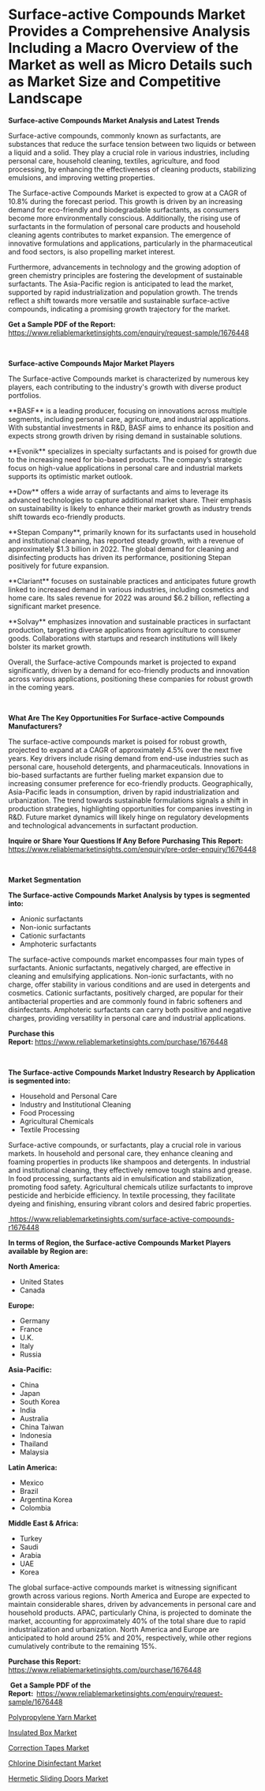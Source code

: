 <p><h1>Surface-active Compounds Market Provides a Comprehensive Analysis Including a Macro Overview of the Market as well as Micro Details such as Market Size and Competitive Landscape</h1></p><p><strong>Surface-active Compounds Market Analysis and Latest Trends</strong></p>
<p><p>Surface-active compounds, commonly known as surfactants, are substances that reduce the surface tension between two liquids or between a liquid and a solid. They play a crucial role in various industries, including personal care, household cleaning, textiles, agriculture, and food processing, by enhancing the effectiveness of cleaning products, stabilizing emulsions, and improving wetting properties.</p><p>The Surface-active Compounds Market is expected to grow at a CAGR of 10.8% during the forecast period. This growth is driven by an increasing demand for eco-friendly and biodegradable surfactants, as consumers become more environmentally conscious. Additionally, the rising use of surfactants in the formulation of personal care products and household cleaning agents contributes to market expansion. The emergence of innovative formulations and applications, particularly in the pharmaceutical and food sectors, is also propelling market interest.</p><p>Furthermore, advancements in technology and the growing adoption of green chemistry principles are fostering the development of sustainable surfactants. The Asia-Pacific region is anticipated to lead the market, supported by rapid industrialization and population growth. The trends reflect a shift towards more versatile and sustainable surface-active compounds, indicating a promising growth trajectory for the market.</p></p>
<p><strong>Get a Sample PDF of the Report:&nbsp;</strong> <a href="https://www.reliablemarketinsights.com/enquiry/request-sample/1676448?utm_campaign=1337&utm_medium=2&utm_source=Github&utm_content=ia&utm_term=30092024&utm_id=surface-active-compounds">https://www.reliablemarketinsights.com/enquiry/request-sample/1676448</a></p>
<p>&nbsp;</p>
<p><strong>Surface-active Compounds Major Market Players</strong></p>
<p><p>The Surface-active Compounds market is characterized by numerous key players, each contributing to the industry's growth with diverse product portfolios. </p><p>**BASF** is a leading producer, focusing on innovations across multiple segments, including personal care, agriculture, and industrial applications. With substantial investments in R&D, BASF aims to enhance its position and expects strong growth driven by rising demand in sustainable solutions.</p><p>**Evonik** specializes in specialty surfactants and is poised for growth due to the increasing need for bio-based products. The company’s strategic focus on high-value applications in personal care and industrial markets supports its optimistic market outlook.</p><p>**Dow** offers a wide array of surfactants and aims to leverage its advanced technologies to capture additional market share. Their emphasis on sustainability is likely to enhance their market growth as industry trends shift towards eco-friendly products.</p><p>**Stepan Company**, primarily known for its surfactants used in household and institutional cleaning, has reported steady growth, with a revenue of approximately $1.3 billion in 2022. The global demand for cleaning and disinfecting products has driven its performance, positioning Stepan positively for future expansion.</p><p>**Clariant** focuses on sustainable practices and anticipates future growth linked to increased demand in various industries, including cosmetics and home care. Its sales revenue for 2022 was around $6.2 billion, reflecting a significant market presence.</p><p>**Solvay** emphasizes innovation and sustainable practices in surfactant production, targeting diverse applications from agriculture to consumer goods. Collaborations with startups and research institutions will likely bolster its market growth.</p><p>Overall, the Surface-active Compounds market is projected to expand significantly, driven by a demand for eco-friendly products and innovation across various applications, positioning these companies for robust growth in the coming years.</p></p>
<p>&nbsp;</p>
<p><strong>What Are The Key Opportunities For Surface-active Compounds Manufacturers?</strong></p>
<p><p>The surface-active compounds market is poised for robust growth, projected to expand at a CAGR of approximately 4.5% over the next five years. Key drivers include rising demand from end-use industries such as personal care, household detergents, and pharmaceuticals. Innovations in bio-based surfactants are further fueling market expansion due to increasing consumer preference for eco-friendly products. Geographically, Asia-Pacific leads in consumption, driven by rapid industrialization and urbanization. The trend towards sustainable formulations signals a shift in production strategies, highlighting opportunities for companies investing in R&D. Future market dynamics will likely hinge on regulatory developments and technological advancements in surfactant production.</p></p>
<p><strong>Inquire or Share Your Questions If Any Before Purchasing This Report:</strong> <a href="https://www.reliablemarketinsights.com/enquiry/pre-order-enquiry/1676448?utm_campaign=1337&utm_medium=2&utm_source=Github&utm_content=ia&utm_term=30092024&utm_id=surface-active-compounds">https://www.reliablemarketinsights.com/enquiry/pre-order-enquiry/1676448</a></p>
<p>&nbsp;</p>
<p><strong>Market Segmentation</strong></p>
<p><strong>The Surface-active Compounds Market Analysis by types is segmented into:</strong></p>
<p><ul><li>Anionic surfactants</li><li>Non-ionic surfactants</li><li>Cationic surfactants</li><li>Amphoteric surfactants</li></ul></p>
<p><p>The surface-active compounds market encompasses four main types of surfactants. Anionic surfactants, negatively charged, are effective in cleaning and emulsifying applications. Non-ionic surfactants, with no charge, offer stability in various conditions and are used in detergents and cosmetics. Cationic surfactants, positively charged, are popular for their antibacterial properties and are commonly found in fabric softeners and disinfectants. Amphoteric surfactants can carry both positive and negative charges, providing versatility in personal care and industrial applications.</p></p>
<p><strong>Purchase this Report:&nbsp;</strong><a href="https://www.reliablemarketinsights.com/purchase/1676448?utm_campaign=1337&utm_medium=2&utm_source=Github&utm_content=ia&utm_term=30092024&utm_id=surface-active-compounds">https://www.reliablemarketinsights.com/purchase/1676448</a></p>
<p>&nbsp;</p>
<p><strong>The Surface-active Compounds Market Industry Research by Application is segmented into:</strong></p>
<p><ul><li>Household and Personal Care</li><li>Industry and Institutional Cleaning</li><li>Food Processing</li><li>Agricultural Chemicals</li><li>Textile Processing</li></ul></p>
<p><p>Surface-active compounds, or surfactants, play a crucial role in various markets. In household and personal care, they enhance cleaning and foaming properties in products like shampoos and detergents. In industrial and institutional cleaning, they effectively remove tough stains and grease. In food processing, surfactants aid in emulsification and stabilization, promoting food safety. Agricultural chemicals utilize surfactants to improve pesticide and herbicide efficiency. In textile processing, they facilitate dyeing and finishing, ensuring vibrant colors and desired fabric properties.</p></p>
<p><a href="https://www.reliablemarketinsights.com/surface-active-compounds-r1676448?utm_campaign=1337&utm_medium=2&utm_source=Github&utm_content=ia&utm_term=30092024&utm_id=surface-active-compounds">&nbsp;https://www.reliablemarketinsights.com/surface-active-compounds-r1676448</a></p>
<p><strong>In terms of Region, the Surface-active Compounds Market Players available by Region are:</strong></p>
<p>
    <p> <strong> North America: </strong>
        <ul>
            <li>United States</li>
            <li>Canada</li>
        </ul>
        </p> 
    <p> <strong> Europe: </strong>
        <ul>
            <li>Germany</li>
            <li>France</li>
            <li>U.K.</li>
            <li>Italy</li>
            <li>Russia</li>
        </ul>
        </p> 
    <p> <strong> Asia-Pacific: </strong>
        <ul>
            <li>China</li>
            <li>Japan</li>
            <li>South Korea</li>
            <li>India</li>
            <li>Australia</li>
            <li>China Taiwan</li>
            <li>Indonesia</li>
            <li>Thailand</li>
            <li>Malaysia</li>
        </ul>
        </p> 
    <p> <strong> Latin America: </strong>
        <ul>
            <li>Mexico</li>
            <li>Brazil</li>
            <li>Argentina Korea</li>
            <li>Colombia</li>
        </ul>
        </p> 
    <p> <strong> Middle East & Africa: </strong>
        <ul>
            <li>Turkey</li>
            <li>Saudi</li>
            <li>Arabia</li>
            <li>UAE</li>
            <li>Korea</li>
        </ul>
    </p>
    </p>
<p><p>The global surface-active compounds market is witnessing significant growth across various regions. North America and Europe are expected to maintain considerable shares, driven by advancements in personal care and household products. APAC, particularly China, is projected to dominate the market, accounting for approximately 40% of the total share due to rapid industrialization and urbanization. North America and Europe are anticipated to hold around 25% and 20%, respectively, while other regions cumulatively contribute to the remaining 15%.</p></p>
<p><strong>Purchase this Report: </strong><a href="https://www.reliablemarketinsights.com/purchase/1676448?utm_campaign=1337&utm_medium=2&utm_source=Github&utm_content=ia&utm_term=30092024&utm_id=surface-active-compounds">https://www.reliablemarketinsights.com/purchase/1676448</a></p>
<p>&nbsp;<strong>Get a Sample PDF of the Report:&nbsp;&nbsp;</strong><a href="https://www.reliablemarketinsights.com/enquiry/request-sample/1676448?utm_campaign=1337&utm_medium=2&utm_source=Github&utm_content=ia&utm_term=30092024&utm_id=surface-active-compounds">https://www.reliablemarketinsights.com/enquiry/request-sample/1676448</a></p>
<p><strong></strong></p>
<p><p><a href="https://issuu.com/reportprime-2/docs/polypropylene-yarn-market-size-2030_45be2651a1feba?utm_campaign=1337&utm_medium=2&utm_source=Github&utm_content=ia&utm_term=30092024&utm_id=surface-active-compounds">Polypropylene Yarn Market</a></p><p><a href="https://www.linkedin.com/pulse/future-insulated-box-market-global-forecast-trends-2024-lra0e?utm_campaign=1337&utm_medium=2&utm_source=Github&utm_content=ia&utm_term=30092024&utm_id=surface-active-compounds">Insulated Box Market</a></p><p><a href="https://www.linkedin.com/pulse/correction-tapes-market-size-growth-trends-industry-analysis-0rotc?utm_campaign=1337&utm_medium=2&utm_source=Github&utm_content=ia&utm_term=30092024&utm_id=surface-active-compounds">Correction Tapes Market</a></p><p><a href="https://issuu.com/reportprime-2/docs/chlorine-disinfectant-market-size-2_3c3a33acf3e5d3?utm_campaign=1337&utm_medium=2&utm_source=Github&utm_content=ia&utm_term=30092024&utm_id=surface-active-compounds">Chlorine Disinfectant Market</a></p><p><a href="https://www.linkedin.com/pulse/global-hermetic-sliding-doors-market-share-growth-opportunities-rzk0e?utm_campaign=1337&utm_medium=2&utm_source=Github&utm_content=ia&utm_term=30092024&utm_id=surface-active-compounds">Hermetic Sliding Doors Market</a></p></p>